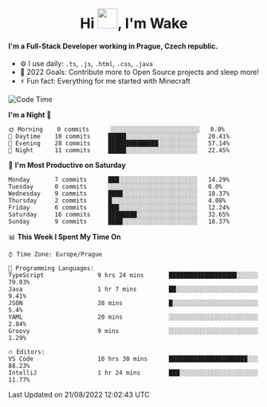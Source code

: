 <h1 align="center">Hi <img src="https://raw.githubusercontent.com/MrWakeCZ/MrWakeCZ/master/Hi.gif" width="40px" />, I'm Wake</h1>

#### I'm a Full-Stack Developer working in Prague, Czech republic.
- ⚙️ I use daily: `.ts`, `.js`, `.html`, `.css`, `.java`
- 🥅 2022 Goals: Contribute more to Open Source projects and sleep more!
- ⚡ Fun fact: Everything for me started with Minecraft

<!--START_SECTION:waka-->
![Code Time](http://img.shields.io/badge/Code%20Time-2%2C635%20hrs%2022%20mins-blue)

**I'm a Night 🦉** 

```text
🌞 Morning    0 commits      ░░░░░░░░░░░░░░░░░░░░░░░░░   0.0% 
🌆 Daytime    10 commits     █████░░░░░░░░░░░░░░░░░░░░   20.41% 
🌃 Evening    28 commits     ██████████████░░░░░░░░░░░   57.14% 
🌙 Night      11 commits     █████░░░░░░░░░░░░░░░░░░░░   22.45%

```
📅 **I'm Most Productive on Saturday** 

```text
Monday       7 commits      ███░░░░░░░░░░░░░░░░░░░░░░   14.29% 
Tuesday      0 commits      ░░░░░░░░░░░░░░░░░░░░░░░░░   0.0% 
Wednesday    9 commits      ████░░░░░░░░░░░░░░░░░░░░░   18.37% 
Thursday     2 commits      █░░░░░░░░░░░░░░░░░░░░░░░░   4.08% 
Friday       6 commits      ███░░░░░░░░░░░░░░░░░░░░░░   12.24% 
Saturday     16 commits     ████████░░░░░░░░░░░░░░░░░   32.65% 
Sunday       9 commits      ████░░░░░░░░░░░░░░░░░░░░░   18.37%

```


📊 **This Week I Spent My Time On** 

```text
⌚︎ Time Zone: Europe/Prague

💬 Programming Languages: 
TypeScript               9 hrs 24 mins       ███████████████████░░░░░░   79.03% 
Java                     1 hr 7 mins         ██░░░░░░░░░░░░░░░░░░░░░░░   9.41% 
JSON                     38 mins             █░░░░░░░░░░░░░░░░░░░░░░░░   5.4% 
YAML                     20 mins             ░░░░░░░░░░░░░░░░░░░░░░░░░   2.84% 
Groovy                   9 mins              ░░░░░░░░░░░░░░░░░░░░░░░░░   1.29%

🔥 Editors: 
VS Code                  10 hrs 30 mins      ██████████████████████░░░   88.23% 
IntelliJ                 1 hr 24 mins        ███░░░░░░░░░░░░░░░░░░░░░░   11.77%

```


 Last Updated on 21/08/2022 12:02:43 UTC
<!--END_SECTION:waka-->
